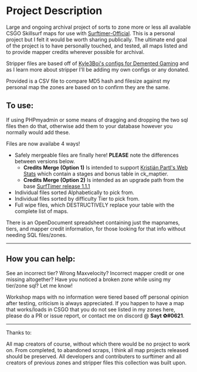 # Project Description
Large and ongoing archival project of sorts to zone more or less all available CSGO Skillsurf maps for use with [Surftimer-Official](https://github.com/surftimer/SurfTimer). This is a personal project but I felt it would be worth sharing publically. The ultimate end goal of the project is to have personally touched, and tested, all maps listed and to provide mapper credits wherever possible for archival.

Stripper files are based off of [Kyle3Boi's configs for Demented Gaming](https://github.com/Kyli3Boi/Surftimer-Official-Stripper-Config) and as I learn more about stripper I'll be adding my own configs or any donated.

Provided is a CSV file to compare MD5 hash and filesize against my personal map the zones are based on to confirm they are the same.


## To use:
If using PHPmyadmin or some means of dragging and dropping the two sql files then do that, otherwise add them to your database however you normally would add these.

Files are now availabe 4 ways!
- Safely mergeable files are finally here! **PLEASE** note the differences between versions below.
	- **Credits Merge (Option 1)** Is intended to support  [Kristián Partl's Web Stats](https://github.com/surftimer/SurfTimer-Web-Stats) which contain a stages and bonus table in ck_maptier.
	- **Credits Merge (Option 2)** Is intended as an upgrade path from the base [SurfTimer release 1.1.1](https://github.com/surftimer/SurfTimer/releases/tag/1.1.1)
- Individual files sorted Alphabetically to pick from.
- Individual files sorted by difficulty Tier to pick from.
- Full wipe files, which DESTRUCTIVELY replace your table with the complete list of maps.

There is an OpenDocument spreadsheet containing just the mapnames, tiers, and mapper credit information, for those looking for that info without needing SQL files/zones.

------------------------------------------------------------------------
## How you can help:

See an incorrect tier? Wrong Maxvelocity? Incorrect mapper credit or one missing altogether? Have you noticed a broken zone while using my tier/zone sql? Let me know!

Workshop maps with no information were tiered based off personal opinion after testing, criticism is always appreciated. If you happen to have a map that works/loads in CSGO that you do not see listed in my zones here, please do a PR or issue report, or contact me on discord @ **Sayt ✿#0621**. 



------------------------------------------------------------------------
Thanks to:

All map creators of course, without which there would be no project to work on. From completed, to abandoned scraps, I think all map projects released should be preserved. All developers and contributers to surftimer and all creators of previous zones and stripper files this collection was built upon.
